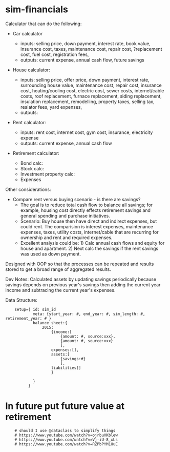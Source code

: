 # sim-financials

Calculator that can do the following:
* Car calculator 
    - inputs:  selling price, down payment, interest rate, book value, insurance cost, taxes, maintenance cost, repair cost, ?replacement cost, fuel cost, registration fees, 
    - outputs: current expense, annual cash flow, future savings
* House calculator:
    - inputs: selling price, offer price, down payment, interest rate, surrounding house value, maintenance cost, repair cost, insurance cost, heating/cooling cost, electric cost, sewer costs, internet/cable costs, roof replacement, furnace replacement, siding replacement, insulation replacement, remodelling, property taxes, selling tax, realator fees, yard expenses, 
    - outputs:

* Rent calculator:
    - inputs: rent cost, internet cost, gym cost, insurance, electricity expense
    - outputs:  current expense, annual cash flow

* Retirement calculator:
    - Bond calc:
    - Stock calc:
    - Investment property calc:
    - Expenses


Other considerations:
* Compare rent versus buying scenario - is there are savings?
    - The goal is to reduce total cash flow to balance all savings; for example, housing cost directly effects retirement savings and general spending and purchase initiatives.  
    - Scenario:  Buy house then have direct and indirect expenses, but could rent.  The comparision is interest expenses, maintenance expenses, taxes, utility costs, internet/cable that are recurring for ownership and rent and required expenses.  
    - Excellent analysis could be:  1) Calc annual cash flows and equity for house and apartment.  2) Next calc the savings if the rent savings was used as down payment.  

Designed with OOP so that the processes can be repeated and results stored to get a broad range of aggregated results.

Dev Notes:
Calculated assets by updating savings periodically because savings depends on previous year's savings then adding the current year income and subtracing the current year's expenses.

Data Structure: 
```
    setup={ id: sim_id
            meta: {start_year: #, end_year: #, sim_length: #, retirement_year: # }
            balance_sheet:{
                2015: 
                    {income:[
                        {amount: #, source:xxx},
                        {amount: #, source:xxx}
                        ],
                    expenses:[],
                    assets:[
                        {savings:#}
                        ], 
                    liabilities[]
                    }
                
            }
          }
```

# In future put future value at retirement
        # should I use @dataclass to simplify things
        # https://www.youtube.com/watch?v=ojrbuVKblew
        # https://www.youtube.com/watch?v=Vj-iU-8_xLs
        # https://www.youtube.com/watch?v=RZPbPYM1HuE